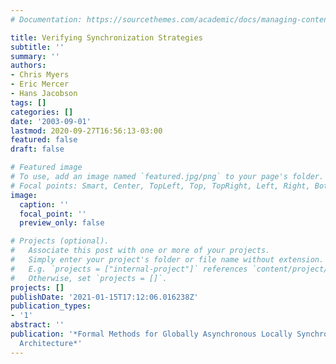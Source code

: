 ```yaml
---
# Documentation: https://sourcethemes.com/academic/docs/managing-content/

title: Verifying Synchronization Strategies
subtitle: ''
summary: ''
authors:
- Chris Myers
- Eric Mercer
- Hans Jacobson
tags: []
categories: []
date: '2003-09-01'
lastmod: 2020-09-27T16:56:13-03:00
featured: false
draft: false

# Featured image
# To use, add an image named `featured.jpg/png` to your page's folder.
# Focal points: Smart, Center, TopLeft, Top, TopRight, Left, Right, BottomLeft, Bottom, BottomRight.
image:
  caption: ''
  focal_point: ''
  preview_only: false

# Projects (optional).
#   Associate this post with one or more of your projects.
#   Simply enter your project's folder or file name without extension.
#   E.g. `projects = ["internal-project"]` references `content/project/deep-learning/index.md`.
#   Otherwise, set `projects = []`.
projects: []
publishDate: '2021-01-15T17:12:06.016238Z'
publication_types:
- '1'
abstract: ''
publication: '*Formal Methods for Globally Asynchronous Locally Synchronous (GALS)
  Architecture*'
---
```

